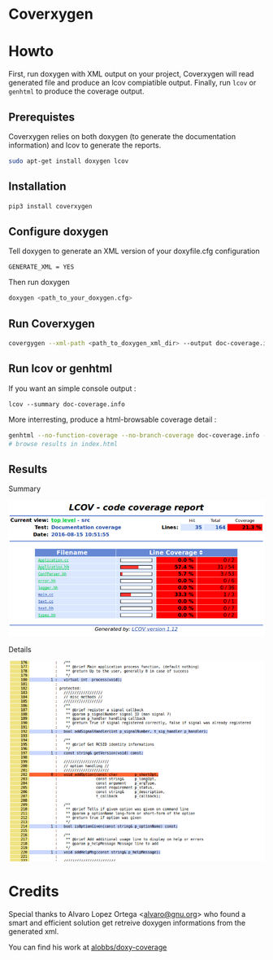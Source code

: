 # Coverxygen


# Howto

First, run doxygen with XML output on your project, Coverxygen will read generated file and produce an lcov compiatible output.
Finally, run `lcov` or `genhtml` to produce the coverage output.

## Prerequistes

Coverxygen relies on both doxygen (to generate the documentation information) and lcov to generate the reports.
```bash
sudo apt-get install doxygen lcov
```

## Installation

```bash
pip3 install coverxygen
```

## Configure doxygen

Tell doxygen to generate an XML version of your doxyfile.cfg configuration
```
GENERATE_XML = YES
```

Then run doxygen
```bash
doxygen <path_to_your_doxygen.cfg>
```

## Run Coverxygen
```bash
covergygen --xml-path <path_to_doxygen_xml_dir> --output doc-coverage.info
```

## Run lcov or genhtml

If you want an simple console output :
```
lcov --summary doc-coverage.info
```

More interresting, produce a html-browsable coverage detail :
```bash
genhtml --no-function-coverage --no-branch-coverage doc-coverage.info -o .
# browse results in index.html
```

## Results

Summary

![Summary](./docs/coverage-summary.png)

Details

![Details](./docs/coverage-details.png)

# Credits
Special thanks to Alvaro Lopez Ortega <[alvaro@gnu.org](mailto:alvaro@gnu.org)> who found a smart and efficient solution get retreive doxygen informations from the generated xml.

You can find his work at [alobbs/doxy-coverage](https://github.com/alobbs/doxy-coverage)

